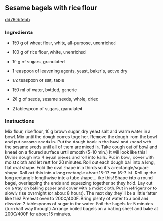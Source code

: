 ## Sesame bagels with rice flour

[dd760bfebb](https://cookpad.com/us/recipes/309740-sesame-bagels-with-rice-flour)

### Ingredients

 - 150 g of wheat flour, white, all-purpose, unenriched

 - 100 g of rice flour, white, unenriched

 - 10 g of sugars, granulated

 - 1 teaspoon of leavening agents, yeast, baker's, active dry

 - 1/2 teaspoon of salt, table

 - 150 ml of water, bottled, generic

 - 20 g of seeds, sesame seeds, whole, dried

 - 2 tablespoon of sugars, granulated

### Instructions

Mix flour, rice flour, 10 g brown sugar, dry yeast salt and warm water in a bowl. Mix until the dough comes together. Remove the dough from the bowl and put sesame seeds in. Put the dough back in the bowl and knead with the sesame seeds until all of them are mixed in. Take dough out of bowl and knead on a floured surface until smooth (5-10 min.) It will look like this! Divide dough into 4 equal pieces and roll into balls. Put in bowl, cover with moist cloth and let rest for 20 minutes. Roll out each dough ball into a long, flat oval shape. Fold the oval shape into thirds so it's a rectangle/square shape. Roll out this into a long rectangle about 15-17 cm (6-7 in). Roll up the long rectangle lengthwise into a tube shape... like this! Shape into a round bagel, overlapping the ends and squeezing together so they hold. Lay out on a tray on baking paper and cover with a moist cloth. Put in refrigerator to slowly rise overnight (or about 8 hours). The next day they'll be a little fatter like this! Preheat oven to 200C/400F. Bring plenty of water to a boil and dissolve 2 tablespoons of sugar in the water. Boil the bagels for 5 minutes (turn half way through) Arrange boiled bagels on a baking sheet and bake at 200C/400F for about 15 minutes.